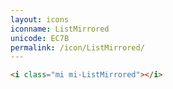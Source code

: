 ```yaml
---
layout: icons
iconname: ListMirrored
unicode: EC7B
permalink: /icon/ListMirrored/
---
```


``` html
<i class="mi mi-ListMirrored"></i>
```
